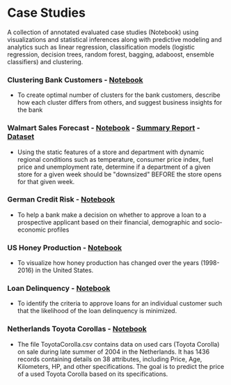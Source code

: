# Case Studies
A collection of annotated evaluated case studies (Notebook) using visualizations and statistical inferences along with predictive modeling and analytics such as linear regression, classification models (logistic regression, decision trees, random forest, bagging, adaboost, ensemble classifiers) and clustering.

### Clustering Bank Customers - [Notebook](https://github.com/cdgphysics/Case-Studies/blob/master/Bank_Customer_Loan.ipynb)
* To create optimal number of clusters for the bank customers, describe how each cluster differs from others, and suggest business insights for the bank

### Walmart Sales Forecast - [Notebook](https://github.com/cdgphysics/Case-Studies/blob/master/busi_650_project.ipynb) - [Summary Report](https://github.com/cdgphysics/Case-Studies/blob/master/Team%20Project_Walmart%20Report.pdf) - [Dataset](https://github.com/cdgphysics/Case-Studies/tree/master/Walmart%20Data)
* Using the static features of a store and department with dynamic regional conditions such as temperature, consumer price index, fuel price and unemployment rate, determine if a department of a given store for a given week should be "downsized" BEFORE the store opens for that given week.

### German Credit Risk - [Notebook](https://github.com/cdgphysics/Case-Studies/blob/master/German_Credit_Risk.ipynb)
* To help a bank make a decision on whether to approve a loan to a prospective applicant based on their financial, demographic and socio-economic profiles

### US Honey Production - [Notebook](https://github.com/cdgphysics/Case-Studies/blob/master/Honey_Case_CGriffith.ipynb)
* To visualize how honey production has changed over the years (1998-2016) in the United States.

### Loan Delinquency - [Notebook](https://github.com/cdgphysics/Case-Studies/blob/master/Loan_Study.ipynb)
* To identify the criteria to approve loans for an individual customer such that the likelihood of the loan delinquency is minimized.

### Netherlands Toyota Corollas - [Notebook](https://github.com/cdgphysics/Case-Studies/blob/master/Toyota_Case_CGriffith.ipynb)
* The file ToyotaCorolla.csv contains data on used cars (Toyota Corolla) on sale during late summer of 2004 in the Netherlands. It has 1436 records containing details on 38 attributes, including Price, Age, Kilometers, HP, and other specifications. The goal is to predict the price of a used Toyota Corolla based on its specifications.

